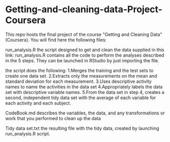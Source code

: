 # Getting-and-cleaning-data-Project-Coursera

This repo hosts the final project of the course "Getting and Cleaning Data" (Coursera). You will find here the following files:

run_analysis.R the script designed to get and clean the data supplied in this link: run_analysis.R contains all the code to perform the analyses described in the 5 steps. They can be launched in RStudio by just importing the file.

the script does the following:
1.Merges the training and the test sets to create one data set.
2.Extracts only the measurements on the mean and standard deviation for each measurement.
3.Uses descriptive activity names to name the activities in the data set
4.Appropriately labels the data set with descriptive variable names.
5.From the data set in step 4, creates a second, independent tidy data set with the average of each variable for each activity and each subject.

CodeBook.md describes the variables, the data, and any transformations or work that you performed to clean up the data

Tidy data set.txt the resulting file with the tidy data, created by launching run_analysis.R script.

